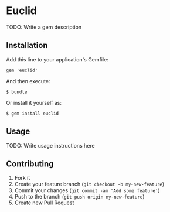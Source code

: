# Euclid

TODO: Write a gem description

## Installation

Add this line to your application's Gemfile:

    gem 'euclid'

And then execute:

    $ bundle

Or install it yourself as:

    $ gem install euclid

## Usage

TODO: Write usage instructions here

## Contributing

1. Fork it
2. Create your feature branch (`git checkout -b my-new-feature`)
3. Commit your changes (`git commit -am 'Add some feature'`)
4. Push to the branch (`git push origin my-new-feature`)
5. Create new Pull Request
